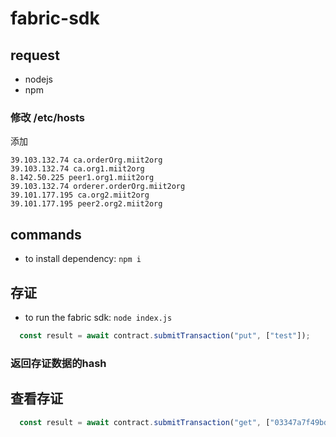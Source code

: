 # fabric-sdk


## request
- nodejs
- npm
### 修改 /etc/hosts
添加
```shell
39.103.132.74 ca.orderOrg.miit2org
39.103.132.74 ca.org1.miit2org
8.142.50.225 peer1.org1.miit2org
39.103.132.74 orderer.orderOrg.miit2org
39.101.177.195 ca.org2.miit2org
39.101.177.195 peer2.org2.miit2org

```

## commands

- to install dependency: `npm i`

## 存证

- to run the fabric sdk: `node index.js`
```javascript
  const result = await contract.submitTransaction("put", ["test"]);
```
### 返回存证数据的hash
## 查看存证
```javascript
  const result = await contract.submitTransaction("get", ["03347a7f49bd3b6b94b759986bd31b421bb82f9aad365934db732960f99eed85"]);

```